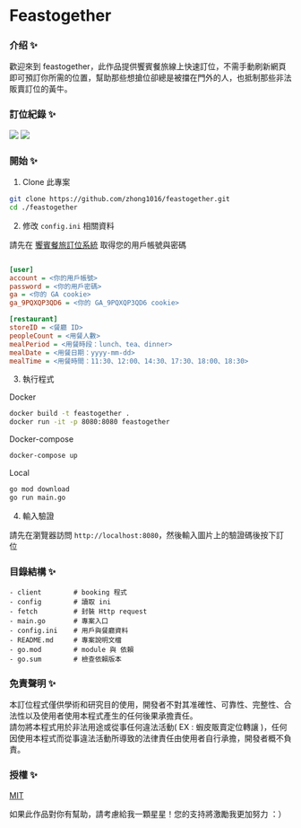 # Feastogether

### 介绍 ✨

歡迎來到 feastogether，此作品提供饗賓餐旅線上快速訂位，不需手動刷新網頁即可預訂你所需的位置，幫助那些想搶位卻總是被擋在門外的人，也抵制那些非法販賣訂位的黃牛。

### 訂位紀錄 ✨

![](./images/inparadise.jpg)
![](./images/xujisunrise.jpg)

### 開始 ✨

1. Clone 此專案

```bash
git clone https://github.com/zhong1016/feastogether.git
cd ./feastogether
```

2. 修改 `config.ini` 相關資料

請先在 [饗賓餐旅訂位系統](https://www.feastogether.com.tw/) 取得您的用戶帳號與密碼

```ini

[user]
account = <你的用戶帳號>
password = <你的用戶密碼>
ga = <你的 GA cookie>
ga_9PQXQP3QD6 = <你的 GA_9PQXQP3QD6 cookie>

[restaurant]
storeID = <餐廳 ID>
peopleCount = <用餐人數>
mealPeriod = <用餐時段：lunch、tea、dinner>
mealDate = <用餐日期：yyyy-mm-dd>
mealTime = <用餐時間：11:30、12:00、14:30、17:30、18:00、18:30>
```

3. 執行程式

Docker

```bash
docker build -t feastogether .
docker run -it -p 8080:8080 feastogether
```

Docker-compose

```bash
docker-compose up
```

Local

```bash
go mod download
go run main.go
```

4. 輸入驗證

請先在瀏覽器訪問 `http://localhost:8080`，然後輸入圖片上的驗證碼後按下訂位

### 目錄結構 ✨

```text
- client        # booking 程式
- config        # 讀取 ini
- fetch         # 封裝 Http request
- main.go       # 專案入口
- config.ini    # 用戶與餐廳資料
- README.md     # 專案說明文檔
- go.mod        # module 與 依賴
- go.sum        # 檢查依賴版本
```

### 免責聲明 ✨

本訂位程式僅供學術和研究目的使用，開發者不對其准確性、可靠性、完整性、合法性以及使用者使用本程式產生的任何後果承擔責任。<br/>
請勿將本程式用於非法用途或從事任何違法活動( EX : 蝦皮販賣定位轉讓 )，任何因使用本程式而從事違法活動所導致的法律責任由使用者自行承擔，開發者概不負責。

### 授權 ✨

[MIT](./LICENSE)

如果此作品對你有幫助，請考慮給我一顆星星！您的支持將激勵我更加努力 ：）
